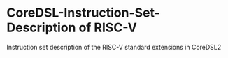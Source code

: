 # CoreDSL-Instruction-Set-Description of RISC-V

Instruction set description of the RISC-V standard extensions in CoreDSL2